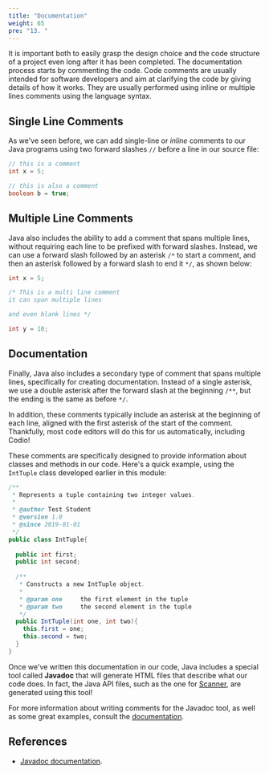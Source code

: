 ```yaml
---
title: "Documentation"
weight: 65
pre: "13. "
---
```

It is important both to easily grasp the design choice and the code structure of a project even long after it has been completed. The documentation process starts by commenting the code. Code comments are usually intended for software developers and aim at clarifying the code by giving details of how it works. They are usually performed using inline or multiple lines comments using the language syntax. 

## Single Line Comments

As we've seen before, we can add single-line or _inline_ comments to our Java programs using two forward slashes `//` before a line in our source file:

```java
// this is a comment
int x = 5;

// this is also a comment
boolean b = true;
```

## Multiple Line Comments

Java also includes the ability to add a comment that spans multiple lines, without requiring each line to be prefixed with forward slashes. Instead, we can use a forward slash followed by an asterisk `/*` to start a comment, and then an asterisk followed by a forward slash to end it `*/`, as shown below:

```java
int x = 5;

/* This is a multi line comment
it can span multiple lines

and even blank lines */

int y = 10;
```

## Documentation

Finally, Java also includes a secondary type of comment that spans multiple lines, specifically for creating documentation. Instead of a single asterisk, we use a double asterisk after the forward slash at the beginning `/**`, but the ending is the same as before `*/`. 

In addition, these comments typically include an asterisk at the beginning of each line, aligned with the first asterisk of the start of the comment. Thankfully, most code editors will do this for us automatically, including Codio!

These comments are specifically designed to provide information about classes and methods in our code. Here's a quick example, using the `IntTuple` class developed earlier in this module:

```java
/**
 * Represents a tuple containing two integer values. 
 * 
 * @author Test Student
 * @version 1.0
 * @since 2019-01-01
 */
public class IntTuple{
  
  public int first;
  public int second;
  
  /**
   * Constructs a new IntTuple object.
   * 
   * @param one     the first element in the tuple
   * @param two     the second element in the tuple
   */
  public IntTuple(int one, int two){
    this.first = one;
    this.second = two;
  }
}
```

Once we've written this documentation in our code, Java includes a special tool called **Javadoc** that will generate HTML files that describe what our code does. In fact, the Java API files, such as the one for [Scanner](https://docs.oracle.com/javase/8/docs/api/java/util/Scanner.html), are generated using this tool!

For more information about writing comments for the Javadoc tool, as well as some great examples, consult the [documentation](https://www.oracle.com/technetwork/java/javase/documentation/index-137868.html).

## References

* [Javadoc documentation](https://www.oracle.com/technetwork/java/javase/documentation/index-137868.html).
